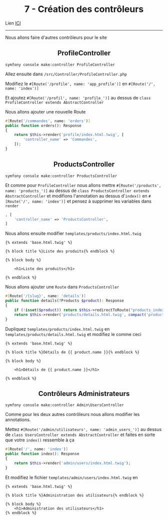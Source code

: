 <h1 align="center">7 - Création des contrôleurs</h1>

Lien [ICI](https://www.youtube.com/watch?v=X_mNHTGJb5M&list=PLBq3aRiVuwyzI0MT4LhvwqkVenz5pF_DM)

---

Nous allons faire d'autres contrôleurs pour le site

<h2 align="center">ProfileController</h2>

```shell
symfony console make:controller ProfileController
```

Allez ensuite dans `/src/Controller/ProfileController.php`

Modifiez le `#[Route('/profile', name: 'app_profile')]` en `#[Route('/', name: 'index')]`

Et ajoutez `#[Route('/profil', name: 'profile_')]` au dessus de `class ProfileController extends AbstractController`

Nous allons ajouter une nouvelle Route

```php
#[Route('/commandes', name: 'orders')]
public function orders(): Response
{
    return $this->render('profile/index.html.twig', [
        'controller_name' => 'Commandes',
    ]);
}
```

<h2 align="center">ProductsController</h2>

```shell
symfony console make:controller ProductsController
```

Et comme pour `ProfileController` nous allons mettre `#[Route('/products', name: 'products_')]` au dessus de `class ProductsController extends AbstractController` et modifions l'annotation au dessus d'`index()` en `#[Route('/', name: 'index')]` et pensez à supprimer les variables dans `render`

```php
, [
    'controller_name' => 'ProductsController',
]
```

Nous allons ensuite modifier `templates/products/index.html.twig`

```twig
{% extends 'base.html.twig' %}

{% block title %}Liste des produits{% endblock %}

{% block body %}

    <h1>Liste des produits</h1>

{% endblock %}
```

Nous allons ajouter une `Route` dans `ProductsController`

```php
#[Route('/{slug}', name: 'details')]
public function details(?Products $product): Response
{
    if (!isset($product)) return $this->redirectToRoute("products_index");
    return $this->render('products/details.html.twig', compact('product'));
}
```

Dupliquez `templates/products/index.html.twig` en `templates/products/details.html.twig` et modifiez le comme ceci

```twig
{% extends 'base.html.twig' %}

{% block title %}Détails de {{ product.name }}{% endblock %}

{% block body %}

    <h1>Détails de {{ product.name }}</h1>

{% endblock %}
```

<h2 align="center">Contrôleurs Administrateurs</h2>

```shell
symfony console make:controller Admin\UsersController
```

Comme pour les deux autres contrôleurs nous allons modifier les annotations.

Mettez `#[Route('/admin/utilisateurs', name: 'admin_users_')]` au dessus de `class UsersController extends AbstractController` et faites en sorte que votre `index()` ressemble à ça

```php
#[Route('/', name: 'index')]
public function index(): Response
{
    return $this->render('admin/users/index.html.twig');
}
```

Et modifiez le fichier `templates/admin/users/index.html.twig` en

```twig
{% extends 'base.html.twig' %}

{% block title %}Administration des utilisateurs{% endblock %}

{% block body %}
    <h1>Administration des utilisateurs</h1>
{% endblock %}
```


